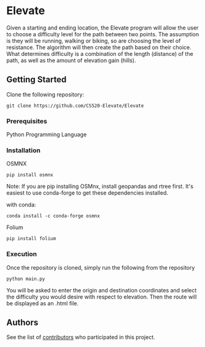 # Elevate

Given a starting and ending location, the Elevate program will allow the user to choose a difficulty level for the path between two points. The assumption is they will be running, walking or biking, so are choosing the level of resistance. The algorithm will then create the path based on their choice. What determines difficulty is a combination of the length (distance) of the path, as well as the amount of elevation gain (hills).


## Getting Started

Clone the following repository:

```
git clone https://github.com/CS520-Elevate/Elevate
```

### Prerequisites
Python Programming Language


### Installation
OSMNX
```
pip install osmnx
```
Note: If you are pip installing OSMnx, install geopandas and rtree first. It's easiest to use conda-forge to get these dependencies installed.

with conda:
```
conda install -c conda-forge osmnx

```
Folium
```
pip install folium
```

### Execution
Once the repository is cloned, simply run the following from the repository
```
python main.py
```
You will be asked to enter the origin and destination coordinates and select the difficulty you would desire with respect to elevation.
Then the route will be displayed as an .html file.
## Authors

See the list of [contributors](https://github.com/CS520-Elevate/Elevate/settings/collaboration) who participated in this project.
